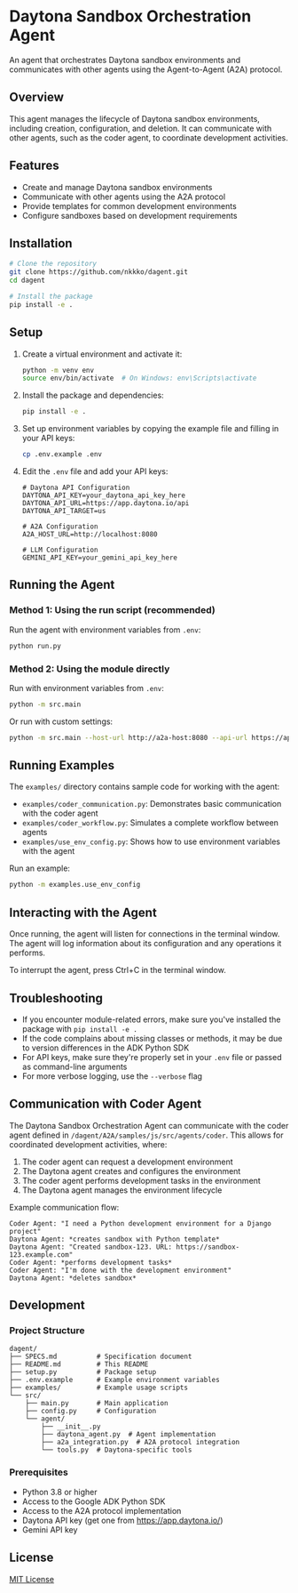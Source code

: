 # Daytona Sandbox Orchestration Agent

An agent that orchestrates Daytona sandbox environments and communicates with other agents using the Agent-to-Agent (A2A) protocol.

## Overview

This agent manages the lifecycle of Daytona sandbox environments, including creation, configuration, and deletion. It can communicate with other agents, such as the coder agent, to coordinate development activities.

## Features

- Create and manage Daytona sandbox environments
- Communicate with other agents using the A2A protocol
- Provide templates for common development environments
- Configure sandboxes based on development requirements

## Installation

```bash
# Clone the repository
git clone https://github.com/nkkko/dagent.git
cd dagent

# Install the package
pip install -e .
```

## Setup

1. Create a virtual environment and activate it:
   ```bash
   python -m venv env
   source env/bin/activate  # On Windows: env\Scripts\activate
   ```

2. Install the package and dependencies:
   ```bash
   pip install -e .
   ```

3. Set up environment variables by copying the example file and filling in your API keys:
   ```bash
   cp .env.example .env
   ```

4. Edit the `.env` file and add your API keys:
   ```
   # Daytona API Configuration
   DAYTONA_API_KEY=your_daytona_api_key_here
   DAYTONA_API_URL=https://app.daytona.io/api
   DAYTONA_API_TARGET=us

   # A2A Configuration
   A2A_HOST_URL=http://localhost:8080

   # LLM Configuration
   GEMINI_API_KEY=your_gemini_api_key_here
   ```

## Running the Agent

### Method 1: Using the run script (recommended)

Run the agent with environment variables from `.env`:
```bash
python run.py
```

### Method 2: Using the module directly

Run with environment variables from `.env`:
```bash
python -m src.main
```

Or run with custom settings:
```bash
python -m src.main --host-url http://a2a-host:8080 --api-url https://app.daytona.io/api --api-key your-daytona-key --gemini-key your-gemini-key --verbose
```

## Running Examples

The `examples/` directory contains sample code for working with the agent:

- `examples/coder_communication.py`: Demonstrates basic communication with the coder agent
- `examples/coder_workflow.py`: Simulates a complete workflow between agents
- `examples/use_env_config.py`: Shows how to use environment variables with the agent

Run an example:
```bash
python -m examples.use_env_config
```

## Interacting with the Agent

Once running, the agent will listen for connections in the terminal window. The agent will log information about its configuration and any operations it performs.

To interrupt the agent, press Ctrl+C in the terminal window.

## Troubleshooting

- If you encounter module-related errors, make sure you've installed the package with `pip install -e .`
- If the code complains about missing classes or methods, it may be due to version differences in the ADK Python SDK
- For API keys, make sure they're properly set in your `.env` file or passed as command-line arguments
- For more verbose logging, use the `--verbose` flag

## Communication with Coder Agent

The Daytona Sandbox Orchestration Agent can communicate with the coder agent defined in `/dagent/A2A/samples/js/src/agents/coder`. This allows for coordinated development activities, where:

1. The coder agent can request a development environment
2. The Daytona agent creates and configures the environment
3. The coder agent performs development tasks in the environment
4. The Daytona agent manages the environment lifecycle

Example communication flow:

```
Coder Agent: "I need a Python development environment for a Django project"
Daytona Agent: *creates sandbox with Python template*
Daytona Agent: "Created sandbox-123. URL: https://sandbox-123.example.com"
Coder Agent: *performs development tasks*
Coder Agent: "I'm done with the development environment"
Daytona Agent: *deletes sandbox*
```

## Development

### Project Structure

```
dagent/
├── SPECS.md          # Specification document
├── README.md         # This README
├── setup.py          # Package setup
├── .env.example      # Example environment variables
├── examples/         # Example usage scripts
└── src/
    ├── main.py       # Main application
    ├── config.py     # Configuration
    └── agent/
        ├── __init__.py
        ├── daytona_agent.py  # Agent implementation
        ├── a2a_integration.py  # A2A protocol integration
        └── tools.py  # Daytona-specific tools
```

### Prerequisites

- Python 3.8 or higher
- Access to the Google ADK Python SDK
- Access to the A2A protocol implementation
- Daytona API key (get one from https://app.daytona.io/)
- Gemini API key

## License

[MIT License](LICENSE)